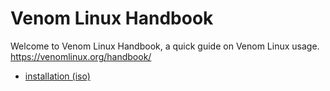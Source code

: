 # Venom Linux Handbook

Welcome to Venom Linux Handbook, a quick guide on Venom Linux usage. https://venomlinux.org/handbook/

- [installation (iso)](./book/install_from_iso.md)
